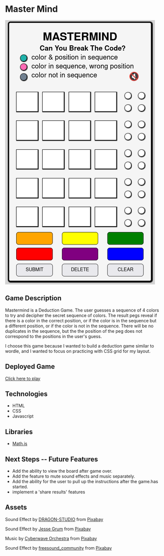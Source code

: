 # Master Mind

![full-game screenshoot](./assets/full-game-screenshot.png)

## Game Description

Mastermind is a Deduction Game. The user guesses a sequence of 4 colors to try and decipher the secret sequence of colors. The result pegs reveal if there is a color in the correct position, or if the color is in the sequence but a different position, or if the color is not in the sequence. There will be no duplicates in the sequence, but the the position of the peg does not correspond to the positions in the user's guess.

I choose this game because I wanted to build a deduction game similar to wordle, and I wanted to focus on practicing with CSS grid for my layout.

## Deployed Game

[Click here to play](https://raworiginal.github.io/masterMind)

## Technologies

- HTML
- CSS
- Javascript

## Libraries

- [Math.js](https://mathjs.org/)

## Next Steps -- Future Features

- Add the ability to view the board after game over.
- Add the feature to mute sound effects and music separately.
- Add the ability for the user to pull up the instructions after the game.has started.
- implement a 'share results' features

## Assets

Sound Effect by <a href="https://pixabay.com/users/dragon-studio-38165424/?utm_source=link-attribution&utm_medium=referral&utm_campaign=music&utm_content=372479">DRAGON-STUDIO</a> from <a href="https://pixabay.com/sound-effects//?utm_source=link-attribution&utm_medium=referral&utm_campaign=music&utm_content=372479">Pixabay</a>

Sound Effect by <a href="https://pixabay.com/users/make_more_sound-35032787/?utm_source=link-attribution&utm_medium=referral&utm_campaign=music&utm_content=145479">Jesse Grum</a> from <a href="https://pixabay.com//?utm_source=link-attribution&utm_medium=referral&utm_campaign=music&utm_content=145479">Pixabay</a>

Music by <a href="https://pixabay.com/users/cyberwave-orchestra-23801316/?utm_source=link-attribution&utm_medium=referral&utm_campaign=music&utm_content=248801">Cyberwave Orchestra</a> from <a href="https://pixabay.com//?utm_source=link-attribution&utm_medium=referral&utm_campaign=music&utm_content=248801">Pixabay</a>

Sound Effect by <a href="https://pixabay.com/users/freesound_community-46691455/?utm_source=link-attribution&utm_medium=referral&utm_campaign=music&utm_content=102918">freesound_community</a> from <a href="https://pixabay.com//?utm_source=link-attribution&utm_medium=referral&utm_campaign=music&utm_content=102918">Pixabay</a>
